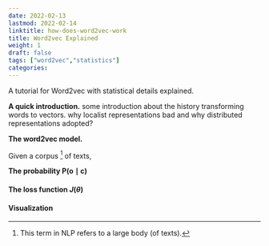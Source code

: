 ```yaml
---
date: 2022-02-13
lastmod: 2022-02-14
linktitle: how-does-word2vec-work 
title: Word2vec Explained 
weight: 1
draft: false
tags: ["word2vec","statistics"]
categories:
---
```


A tutorial for Word2vec with statistical details explained. 

<!--more-->

<!-- 
# A quick introduction!

# What are word vectors representations!
 -->

**A quick introduction.** some introduction about the history transforming words to vectors. why localist representations bad and why distributed representations adopted?


**The word2vec model.**

Given a corpus [^1] of texts, 

[^1]: This term in NLP refers to a large body (of texts). 

**The probability $\mbox{P}(\mbox{o} \mid \mbox{c})$**

#### The loss function $J(\theta)$

#### Visualization